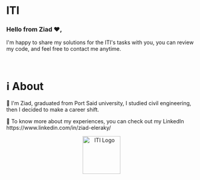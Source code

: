 # ITI    
                                   
<h3>Hello from Ziad ❤️,</h3>     
               
I'm happy to share my solutions for the ITI's tasks with you, you can review my code, and feel free to contact me anytime.
     
<br> 
  
<h1>ℹ️ About</h1>
<p>📌 I'm Ziad, graduated from Port Said university, I studied civil engineering, then I decided to make a career shift.</p>
<p>📌 To know more about my experiences, you can check out my LinkedIn https://www.linkedin.com/in/ziad-eleraky/</p>
 

<div align="center"><img src="https://www.iti.gov.eg/assets/images/iti-logo.png" alt="ITI Logo" width="100" /></div>
